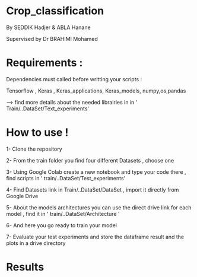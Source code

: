 # Crop_classification

By SEDDIK Hadjer & ABLA Hanane

Supervised by Dr BRAHIMI Mohamed

# Requirements :

Dependencies must called before writting your scripts :

Tensorflow , Keras , Keras_applications, Keras_models, numpy,os,pandas

--> find more details about the needed librairies in in ' Train/..DataSet/Text_experiments'

# How to use !

1- Clone the repository 

2- From the train folder you find four different Datasets , choose one 

3- Using Google Colab create a new notebook and type your code there , find scripts in ' train/..DataSet/Test_experiments'

4- Find Datasets link in Train/..DataSet/DataSet , import it directly from Google Drive 

5- About the models architectures you can use the direct drive link for each model , find it in ' train/..DataSet/Architecture '

6- And here you go ready to train your model


7- Evaluate your test experiments and store the dataframe result and the plots in a drive directory 

# Results




